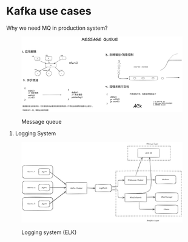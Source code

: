 # Kafka use cases

Why we need MQ in production system?

<figure><img src="../.gitbook/assets/image.png" alt=""><figcaption><p>Message queue</p></figcaption></figure>

1. Logging System

<figure><img src="../.gitbook/assets/image (30).png" alt=""><figcaption><p>Logging system (ELK)</p></figcaption></figure>

